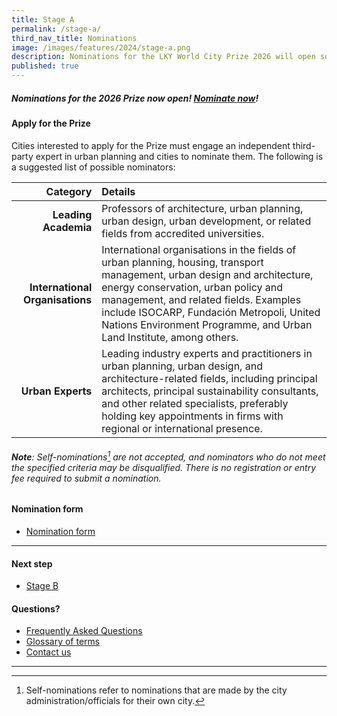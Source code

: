 ```yaml
---
title: Stage A
permalink: /stage-a/
third_nav_title: Nominations
image: /images/features/2024/stage-a.png
description: Nominations for the LKY World City Prize 2026 will open soon!
published: true
---
```


##### Nominations for the 2026 Prize now open! [Nominate now](https://go.gov.sg/nominations)!

#### **Apply for the Prize**

Cities interested to apply for the Prize must engage an independent third-party expert in urban planning and cities to nominate them. The following is a suggested list of possible nominators:

| Category | Details |
|---:|:---|
| **Leading Academia** | Professors of architecture, urban planning, urban design, urban development, or related fields from accredited universities.  |
| **International Organisations** | International organisations in the fields of urban planning, housing, transport management, urban design and architecture, energy conservation, urban policy and management, and related fields. Examples include ISOCARP, Fundación Metropoli, United Nations Environment Programme, and Urban Land Institute, among others. |
| **Urban Experts** | Leading industry experts and practitioners in urban planning, urban design, and architecture-related fields, including principal architects, principal sustainability consultants, and other related specialists, preferably holding key appointments in firms with regional or international presence. |

###### **Note**: Self-nominations[^1] are not accepted, and nominators who do not meet the specified criteria may be disqualified. There is no registration or entry fee required to submit a nomination.

#### **Nomination form**

- [Nomination form](https://go.gov.sg/nominations)

---

#### **Next step**

- [Stage B](/stage-b/)

#### **Questions?**

- [Frequently Asked Questions](/faq/) 
- [Glossary of terms](/glossary/)
- [Contact us](/feedback/)

---

[^1]: Self-nominations refer to nominations that are made by the city administration/officials for their own city.
